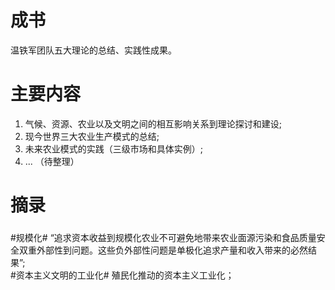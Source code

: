 # 成书
温铁军团队五大理论的总结、实践性成果。

# 主要内容
1. 气候、资源、农业以及文明之间的相互影响关系到理论探讨和建设;
2. 现今世界三大农业生产模式的总结;
3. 未来农业模式的实践（三级市场和具体实例）;
4. ... （待整理）

# 摘录
### 
#规模化# “追求资本收益到规模化农业不可避免地带来农业面源污染和食品质量安全双重外部性到问题。这些负外部性问题是单极化追求产量和收入带来的必然结果”;  
#资本主义文明的工业化# 殖民化推动的资本主义工业化；
